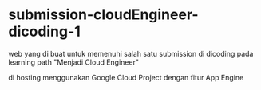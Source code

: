# submission-cloudEngineer-dicoding-1
web yang di buat untuk memenuhi salah satu submission di dicoding pada learning path "Menjadi Cloud Engineer" 

di hosting menggunakan Google Cloud Project dengan fitur App Engine
